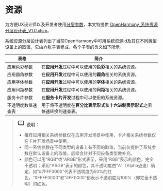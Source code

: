 # 资源

为方便UX设计师以及开发者使用[分层参数](visual-style-basics.md)，本文特提供 [OpenHarmony_系统资源分层设计表_V1.0.xlsm](OpenHarmony_系统资源分层设计表_V1.0.xlsm)。

系统资源分层设计表列出了当前OpenHarmony中可用系统资源id及其在不同类型设备上的取值，它由六张子表组成，各个子表的含义如下所示。

| 表格               | 简介                                                         |
| ------------------ | ------------------------------------------------------------ |
| 应用色彩参数       | 在**应用开发**过程中可以使用的**色彩**相关的系统资源。       |
| 应用圆角参数       | 在**应用开发**过程中可以使用的**圆角**相关的系统资源。       |
| 应用字体参数       | 在**应用开发**过程中可以使用的**字体**相关的系统资源。       |
| 应用间距参数       | 在**应用开发**过程中可以使用的**间距**相关的系统资源。       |
| 服务卡片参数       | 在**服务卡片开发**过程中可以使用的系统资源。                 |
| 不透明度数值速查表 | 用于将不透明度在**百分比表示形式**和**十六进制表示形式**之间快速转换的速查表。 |

> ![icon-note.gif](public_sys-resources/icon-note.gif) **说明：**
>
> - 推荐应用相关系统参数仅在应用开发场景中使用，卡片相关系统参数仅在卡片开发场景中使用。
> - 同一系统参数在不同类型的设备上有不同的取值，当前仅提供了系统参数在默认设备上的取值，后续会针对不同设备类型做补充。
> - 颜色可以用“RGB”或“ARGB”形式表示，采用“RGB”表示的颜色，完全不透明；采用“ARGB”表示的颜色，其不透明度由“A”（Alpha通道）确定。如“#7FFF0000”代表不透明度为50%的红色，“#FFFF0000”和“#FF0000”都表示不透明度为100%（即完全不透明）的红色。